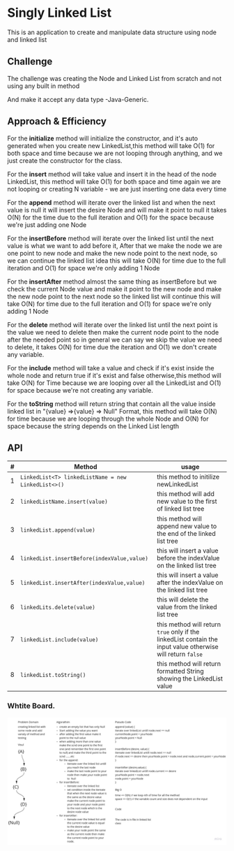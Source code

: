 # Singly Linked List

This is an application to create and manipulate data structure using node and linked list

## Challenge

The challenge was creating the Node and Linked List from scratch and not using any built in method

And make it accept any data type -Java-Generic.

## Approach & Efficiency

For the **initialize** method will initialize the constructor, and it's auto generated when you create new
LinkedList,this method will take O(1) for both space and time because we are not looping through anything, and we just
create the constructor for the class.

For the **insert** method will take value and insert it in the head of the node LinkedList, this method will take O(1)
for both space and time again we are not looping or creating N variable - we are just inserting one data every time

For the **append** method will iterate over the linked list and when the next value is null it will insert the desire
Node and will make it point to null it takes O(N) for the time due to the full iteration and O(1) for the space because
we're just adding one Node

For the **insertBefore** method will iterate over the linked list until the next value is what we want to add before it,
After that we make the node we are one point to new node and make the new node point to the next node, so we can
continue the linked list idea this will take O(N) for time due to the full iteration and O(1) for space we're only
adding 1 Node

For the **insertAfter** method almost the same thing as insertBefore but we check the current Node value and make it
point to the new node and make the new node point to the next node so the linked list will continue this will take O(N)
for time due to the full iteration and O(1) for space we're only adding 1 Node

For the **delete** method will iterate over the linked list until the next point is the value we need to delete then
make the current node point to the node after the needed point so in general we can say we skip the value we need to
delete, it takes O(N) for time due the iteration and O(1) we don't create any variable.

For the **include** method will take a value and check if it's exist inside the whole node and return true if it's exist
and false otherwise,this method will take O(N) for Time because we are looping over all the LinkedList and O(1) for
space because we're not creating any variable.

For the **toString** method will return string that contain all the value inside linked list in "{value} =>{value} =>
Null" Format, this method will take O(N) for time because we are looping through the whole Node and O(N) for space
because the string depends on the Linked List length

## API

| #  | Method | usage |
| ----------- | ----------- | -----------|
| 1      | `LinkedList<T> linkedListName = new LinkedList<>()`       |this method to initilize newLinkedList
| 2 | `linkedListName.insert(value)` |this method will add new value to the first of linked list tree|
|3| `linkedList.append(value)` | this method will append new value to the end of the linked list tree|
|4| `linkedList.insertBefore(indexValue,value)`|this will insert a value before the indexValue on the linked list tree|
|5| `linkedList.insertAfter(indexValue,value)`| this will insert a value after the indexValue on the linked list tree|
|6| `linkedLits.delete(value)`|this will delete the value from the linked list tree|
|7| `linkedList.include(value)`|this method will return `true` only if the linkedList contain the input value otherwise will return `false`|
|8| `linkedList.toString()`| this method will return formatted String showing the LinkedList value|

### Whtite Board.

![white board](./linked-list-insertions.jpg)
